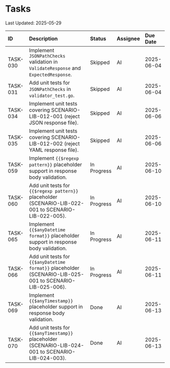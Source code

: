 # Tasks

Last Updated: 2025-05-29

| ID       | Description                                                                 | Status      | Assignee | Due Date   |
| :------- | :-------------------------------------------------------------------------- | :---------- | :------- | :--------- |
| TASK-030 | Implement `JSONPathChecks` validation in `ValidateResponse` and `ExpectedResponse`. | Skipped     | AI       | 2025-06-04 |
| TASK-031 | Add unit tests for `JSONPathChecks` in `validator_test.go`.                 | Skipped     | AI       | 2025-06-04 |
| TASK-034 | Implement unit tests covering SCENARIO-LIB-012-001 (reject JSON response file). | Skipped     | AI       | 2025-06-06 |
| TASK-035 | Implement unit tests covering SCENARIO-LIB-012-002 (reject YAML response file). | Skipped     | AI       | 2025-06-06 |
| TASK-059 | Implement `{{$regexp pattern}}` placeholder support in response body validation. | In Progress | AI       | 2025-06-10 |
| TASK-060 | Add unit tests for `{{$regexp pattern}}` placeholder (SCENARIO-LIB-022-001 to SCENARIO-LIB-022-005). | In Progress | AI       | 2025-06-10 |
| TASK-065 | Implement `{{$anyDatetime format}}` placeholder support in response body validation. | In Progress | AI       | 2025-06-11 |
| TASK-066 | Add unit tests for `{{$anyDatetime format}}` placeholder (SCENARIO-LIB-025-001 to SCENARIO-LIB-025-006). | In Progress | AI       | 2025-06-11 |
| TASK-069 | Implement `{{$anyTimestamp}}` placeholder support in response body validation. | Done        | AI       | 2025-06-13 |
| TASK-070 | Add unit tests for `{{$anyTimestamp}}` placeholder (SCENARIO-LIB-024-001 to SCENARIO-LIB-024-003). | Done        | AI       | 2025-06-13 |
